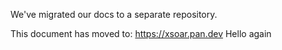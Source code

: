We've migrated our docs to a separate repository. 

This document has moved to: https://xsoar.pan.dev
Hello again